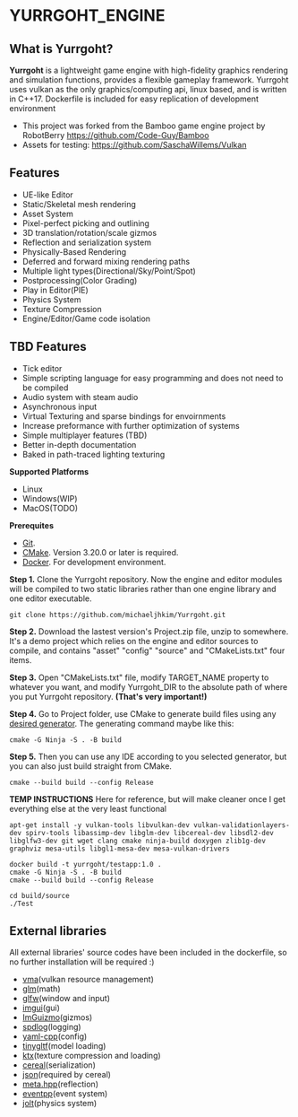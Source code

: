 # YURRGOHT_ENGINE

## What is Yurrgoht?
**Yurrgoht** is a lightweight game engine with high-fidelity graphics rendering and simulation functions, provides a flexible gameplay framework. Yurrgoht uses vulkan as the only graphics/computing api, linux based, and is written in C++17. Dockerfile is included for easy replication of development environment

- This project was forked from the Bamboo game engine project by RobotBerry https://github.com/Code-Guy/Bamboo  
- Assets for testing: https://github.com/SaschaWillems/Vulkan

<!-- 
![1](snapshot/robot.png)

![2](snapshot/sponza.png)

![3](snapshot/city.png) 
-->

## Features
- UE-like Editor
- Static/Skeletal mesh rendering
- Asset System
- Pixel-perfect picking and outlining
- 3D translation/rotation/scale gizmos
- Reflection and serialization system
- Physically-Based Rendering
- Deferred and forward mixing rendering paths
- Multiple light types(Directional/Sky/Point/Spot)
- Postprocessing(Color Grading)
- Play in Editor(PIE)
- Physics System
- Texture Compression
- Engine/Editor/Game code isolation


## TBD Features
- Tick editor
- Simple scripting language for easy programming and does not need to be compiled
- Audio system with steam audio
- Asynchronous input
- Virtual Texturing and sparse bindings for envoirnments
- Increase preformance with further optimization of systems
- Simple multiplayer features (TBD)
- Better in-depth documentation
- Baked in path-traced lighting texturing



<!-- 
## How to build
**I just wanna give it a try**

Well, if you're using Windows, you can download the prebuild package(Release.zip) in the latest release page:)
-->

**Supported Platforms**
- Linux
- Windows(WIP)
- MacOS(TODO)

**Prerequites**
- [Git](http://git-scm.com/downloads).
- [CMake](https://cmake.org/download/). Version 3.20.0 or later is required.
- [Docker](https://www.docker.com/). For development environment.

**Step 1.** Clone the Yurrgoht repository. Now the engine and editor modules will be compiled to two static libraries rather than one engine library and one editor executable.

```shell
git clone https://github.com/michaeljhkim/Yurrgoht.git
```

**Step 2.** Download the lastest version's Project.zip file, unzip to somewhere. It's a demo project which relies on the engine and editor sources to compile, and contains "asset" "config" "source" and "CMakeLists.txt" four items.
<!-- ![4](snapshot/project_files.png) -->

**Step 3.** Open "CMakeLists.txt" file, modify TARGET_NAME property to whatever you want, and modify Yurrgoht_DIR to the absolute path of where you put Yurrgoht repository. **(That's very important!)**
<!-- ![5](snapshot/cmakelists_properties.png) -->

**Step 4.** Go to Project folder, use CMake to generate build files using any [desired generator](https://cmake.org/cmake/help/latest/manual/cmake-generators.7.html). The generating command maybe like this:

```shell
cmake -G Ninja -S . -B build
```

**Step 5.** Then you can use any IDE according to you selected generator, but you can also just build straight from CMake.

```shell
cmake --build build --config Release
```


**TEMP INSTRUCTIONS** Here for reference, but will make cleaner once I get everything else at the very least functional

```shell
apt-get install -y vulkan-tools libvulkan-dev vulkan-validationlayers-dev spirv-tools libassimp-dev libglm-dev libcereal-dev libsdl2-dev libglfw3-dev git wget clang cmake ninja-build doxygen zlib1g-dev graphviz mesa-utils libgl1-mesa-dev mesa-vulkan-drivers

docker build -t yurrgoht/testapp:1.0 .
cmake -G Ninja -S . -B build
cmake --build build --config Release

cd build/source
./Test
```


## External libraries
All external libraries' source codes have been included in the dockerfile, so no further installation will be required :)

- [vma](https://gpuopen.com/vulkan-memory-allocator/)(vulkan resource management)
- [glm](https://glm.g-truc.net/0.9.9/)(math)
- [glfw](https://www.glfw.org/)(window and input)
- [imgui](https://www.dearimgui.com/)(gui)
- [ImGuizmo](https://github.com/CedricGuillemet/ImGuizmo)(gizmos)
- [spdlog](https://github.com/gabime/spdlog)(logging)
- [yaml-cpp](https://github.com/jbeder/yaml-cpp)(config)
- [tinygltf](https://github.com/syoyo/tinygltf)(model loading)
- [ktx](https://github.com/KhronosGroup/KTX-Software)(texture compression and loading)
- [cereal](https://uscilab.github.io/cereal/)(serialization)
- [json](https://www.json.org/json-en.html)(required by cereal)
- [meta.hpp](https://github.com/BlackMATov/meta.hpp)(reflection)
- [eventpp](https://github.com/wqking/eventpp)(event system)
- [jolt](https://github.com/jrouwe/JoltPhysics)(physics system)
